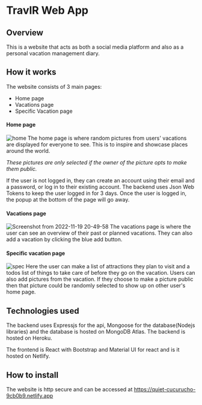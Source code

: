 # TravlR Web App

## Overview
This is a website that acts as both a social media platform and also as a personal vacation management diary.

## How it works
The website consists of 3 main pages:
- Home page
- Vacations page
- Specific Vacation page

#### Home page
![home](https://user-images.githubusercontent.com/43687545/202879993-f6ee688f-d74b-4b23-820b-36856e14da33.png)
The home page is where random pictures from users' vacations are displayed for everyone to see. This is to inspire and showcase places around the world.

*These pictures are only selected if the owner of the picture opts to make them public.*

If the user is not logged in, they can create an account using their email and a password, or log in to their existing account. The backend uses Json Web Tokens to keep the user logged in for 3 days. Once the user is logged in, the popup at the bottom of the page will go away.

#### Vacations page
![Screenshot from 2022-11-19 20-49-58](https://user-images.githubusercontent.com/43687545/202880377-3cf3cd68-f995-4eee-9657-68ed68b37d5a.png)
The vacations page is where the user can see an overview of their past or planned vacations. They can also add a vacation by clicking the blue add button. 

#### Specific vacation page
![spec](https://user-images.githubusercontent.com/43687545/202880605-2fb33729-bdbf-4e17-b924-1b652ee9e436.png)
Here the user can make a list of attractions they plan to visit and a todos list of things to take care of before they go on the vacation. Users can also add pictures from the vacation. If they choose to make a picture public then that picture could be randomly selected to show up on other user's home page.

## Technologies used
The backend uses Expressjs for the api, Mongoose for the database(Nodejs libraries) and the database is hosted on MongoDB Atlas. The backend is hosted on Heroku.

The frontend is React with Bootstrap and Material UI for react and is it hosted on Netlify.

## How to install
The website is http secure and can be accessed at <a href="https://quiet-cucurucho-9cb0b9.netlify.app" target="_blank">https://quiet-cucurucho-9cb0b9.netlify.app</a>

